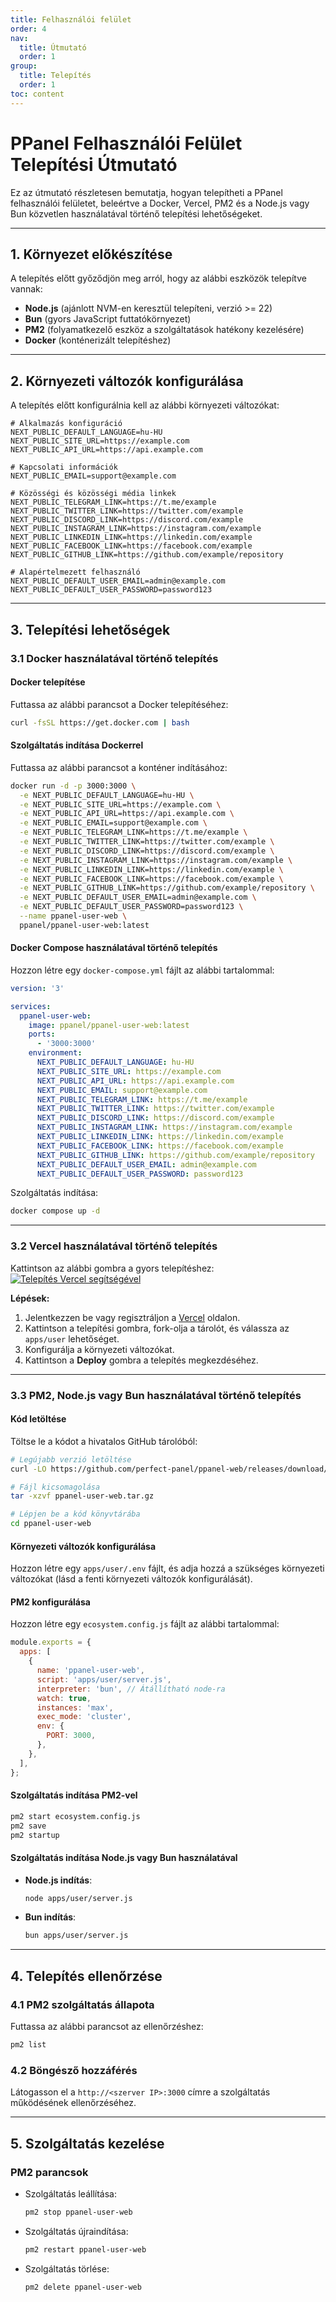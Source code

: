 ```yaml
---
title: Felhasználói felület
order: 4
nav:
  title: Útmutató
  order: 1
group:
  title: Telepítés
  order: 1
toc: content
---
```


# **PPanel Felhasználói Felület Telepítési Útmutató**

Ez az útmutató részletesen bemutatja, hogyan telepítheti a PPanel felhasználói felületet, beleértve a Docker, Vercel, PM2 és a Node.js vagy Bun közvetlen használatával történő telepítési lehetőségeket.

---

## **1. Környezet előkészítése**

A telepítés előtt győződjön meg arról, hogy az alábbi eszközök telepítve vannak:

- **Node.js** (ajánlott NVM-en keresztül telepíteni, verzió >= 22)
- **Bun** (gyors JavaScript futtatókörnyezet)
- **PM2** (folyamatkezelő eszköz a szolgáltatások hatékony kezelésére)
- **Docker** (konténerizált telepítéshez)

---

## **2. Környezeti változók konfigurálása**

A telepítés előtt konfigurálnia kell az alábbi környezeti változókat:

```env
# Alkalmazás konfiguráció
NEXT_PUBLIC_DEFAULT_LANGUAGE=hu-HU
NEXT_PUBLIC_SITE_URL=https://example.com
NEXT_PUBLIC_API_URL=https://api.example.com

# Kapcsolati információk
NEXT_PUBLIC_EMAIL=support@example.com

# Közösségi és közösségi média linkek
NEXT_PUBLIC_TELEGRAM_LINK=https://t.me/example
NEXT_PUBLIC_TWITTER_LINK=https://twitter.com/example
NEXT_PUBLIC_DISCORD_LINK=https://discord.com/example
NEXT_PUBLIC_INSTAGRAM_LINK=https://instagram.com/example
NEXT_PUBLIC_LINKEDIN_LINK=https://linkedin.com/example
NEXT_PUBLIC_FACEBOOK_LINK=https://facebook.com/example
NEXT_PUBLIC_GITHUB_LINK=https://github.com/example/repository

# Alapértelmezett felhasználó
NEXT_PUBLIC_DEFAULT_USER_EMAIL=admin@example.com
NEXT_PUBLIC_DEFAULT_USER_PASSWORD=password123
```

---

## **3. Telepítési lehetőségek**

### **3.1 Docker használatával történő telepítés**

#### Docker telepítése

Futtassa az alábbi parancsot a Docker telepítéséhez:

```bash
curl -fsSL https://get.docker.com | bash
```

#### Szolgáltatás indítása Dockerrel

Futtassa az alábbi parancsot a konténer indításához:

```bash
docker run -d -p 3000:3000 \
  -e NEXT_PUBLIC_DEFAULT_LANGUAGE=hu-HU \
  -e NEXT_PUBLIC_SITE_URL=https://example.com \
  -e NEXT_PUBLIC_API_URL=https://api.example.com \
  -e NEXT_PUBLIC_EMAIL=support@example.com \
  -e NEXT_PUBLIC_TELEGRAM_LINK=https://t.me/example \
  -e NEXT_PUBLIC_TWITTER_LINK=https://twitter.com/example \
  -e NEXT_PUBLIC_DISCORD_LINK=https://discord.com/example \
  -e NEXT_PUBLIC_INSTAGRAM_LINK=https://instagram.com/example \
  -e NEXT_PUBLIC_LINKEDIN_LINK=https://linkedin.com/example \
  -e NEXT_PUBLIC_FACEBOOK_LINK=https://facebook.com/example \
  -e NEXT_PUBLIC_GITHUB_LINK=https://github.com/example/repository \
  -e NEXT_PUBLIC_DEFAULT_USER_EMAIL=admin@example.com \
  -e NEXT_PUBLIC_DEFAULT_USER_PASSWORD=password123 \
  --name ppanel-user-web \
  ppanel/ppanel-user-web:latest
```

#### Docker Compose használatával történő telepítés

Hozzon létre egy `docker-compose.yml` fájlt az alábbi tartalommal:

```yaml
version: '3'

services:
  ppanel-user-web:
    image: ppanel/ppanel-user-web:latest
    ports:
      - '3000:3000'
    environment:
      NEXT_PUBLIC_DEFAULT_LANGUAGE: hu-HU
      NEXT_PUBLIC_SITE_URL: https://example.com
      NEXT_PUBLIC_API_URL: https://api.example.com
      NEXT_PUBLIC_EMAIL: support@example.com
      NEXT_PUBLIC_TELEGRAM_LINK: https://t.me/example
      NEXT_PUBLIC_TWITTER_LINK: https://twitter.com/example
      NEXT_PUBLIC_DISCORD_LINK: https://discord.com/example
      NEXT_PUBLIC_INSTAGRAM_LINK: https://instagram.com/example
      NEXT_PUBLIC_LINKEDIN_LINK: https://linkedin.com/example
      NEXT_PUBLIC_FACEBOOK_LINK: https://facebook.com/example
      NEXT_PUBLIC_GITHUB_LINK: https://github.com/example/repository
      NEXT_PUBLIC_DEFAULT_USER_EMAIL: admin@example.com
      NEXT_PUBLIC_DEFAULT_USER_PASSWORD: password123
```

Szolgáltatás indítása:

```bash
docker compose up -d
```

---

### **3.2 Vercel használatával történő telepítés**

Kattintson az alábbi gombra a gyors telepítéshez:
[![Telepítés Vercel segítségével](https://vercel.com/button)](https://vercel.com/new/clone?demo-description=PPanel%20a%20tiszta%2C%20professzionális%2C%20és%20tökéletes%20nyílt%20forráskódú%20proxy%20panel%20eszköz%2C%20amely%20az%20ideális%20választás%20a%20tanuláshoz%20és%20a%20gyakorlati%20használathoz&demo-image=https%3A%2F%2Furlscan.io%2Fliveshot%2F%3Fwidth%3D1920%26height%3D1080%26url%3Dhttps%3A%2F%2Fuser.ppanel.dev&demo-title=PPanel%20Felhasználói%20Web&demo-url=https%3A%2F%2Fuser.ppanel.dev%2F&from=.&project-name=ppanel-user-web&repository-name=ppanel-web&repository-url=https%3A%2F%2Fgithub.com%2Fperfect-panel%2Fppanel-web&root-directory=apps%2Fuser&skippable-integrations=1)

**Lépések:**

1. Jelentkezzen be vagy regisztráljon a [Vercel](https://vercel.com/) oldalon.
2. Kattintson a telepítési gombra, fork-olja a tárolót, és válassza az `apps/user` lehetőséget.
3. Konfigurálja a környezeti változókat.
4. Kattintson a **Deploy** gombra a telepítés megkezdéséhez.

---

### **3.3 PM2, Node.js vagy Bun használatával történő telepítés**

#### Kód letöltése

Töltse le a kódot a hivatalos GitHub tárolóból:

```bash
# Legújabb verzió letöltése
curl -LO https://github.com/perfect-panel/ppanel-web/releases/download/v1.0.0/ppanel-user-web.tar.gz

# Fájl kicsomagolása
tar -xzvf ppanel-user-web.tar.gz

# Lépjen be a kód könyvtárába
cd ppanel-user-web
```

#### Környezeti változók konfigurálása

Hozzon létre egy `apps/user/.env` fájlt, és adja hozzá a szükséges környezeti változókat (lásd a fenti környezeti változók konfigurálását).

#### PM2 konfigurálása

Hozzon létre egy `ecosystem.config.js` fájlt az alábbi tartalommal:

```javascript
module.exports = {
  apps: [
    {
      name: 'ppanel-user-web',
      script: 'apps/user/server.js',
      interpreter: 'bun', // Átállítható node-ra
      watch: true,
      instances: 'max',
      exec_mode: 'cluster',
      env: {
        PORT: 3000,
      },
    },
  ],
};
```

#### Szolgáltatás indítása PM2-vel

```bash
pm2 start ecosystem.config.js
pm2 save
pm2 startup
```

#### Szolgáltatás indítása Node.js vagy Bun használatával

- **Node.js indítás**:
  ```bash
  node apps/user/server.js
  ```
- **Bun indítás**:
  ```bash
  bun apps/user/server.js
  ```

---

## **4. Telepítés ellenőrzése**

### **4.1 PM2 szolgáltatás állapota**

Futtassa az alábbi parancsot az ellenőrzéshez:

```bash
pm2 list
```

### **4.2 Böngésző hozzáférés**

Látogasson el a `http://<szerver IP>:3000` címre a szolgáltatás működésének ellenőrzéséhez.

---

## **5. Szolgáltatás kezelése**

### **PM2 parancsok**

- Szolgáltatás leállítása:
  ```bash
  pm2 stop ppanel-user-web
  ```
- Szolgáltatás újraindítása:
  ```bash
  pm2 restart ppanel-user-web
  ```
- Szolgáltatás törlése:
  ```bash
  pm2 delete ppanel-user-web
  ```
